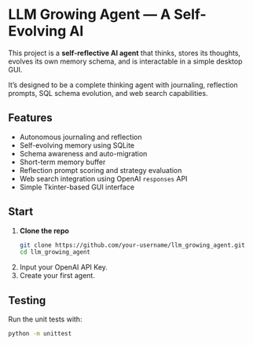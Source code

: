 # LLM Growing Agent — A Self-Evolving AI

This project is a **self-reflective AI agent** that thinks, stores its thoughts, evolves its own memory schema, and is interactable in a simple desktop GUI.

It’s designed to be a complete thinking agent with journaling, reflection prompts, SQL schema evolution, and web search capabilities.

## Features
- Autonomous journaling and reflection
- Self-evolving memory using SQLite
- Schema awareness and auto-migration
- Short-term memory buffer
- Reflection prompt scoring and strategy evaluation
- Web search integration using OpenAI `responses` API
- Simple Tkinter-based GUI interface

## Start

1. **Clone the repo**
   ```bash
   git clone https://github.com/your-username/llm_growing_agent.git
   cd llm_growing_agent
2. Input your OpenAI API Key.
3. Create your first agent.

## Testing

Run the unit tests with:
```bash
python -m unittest
```
